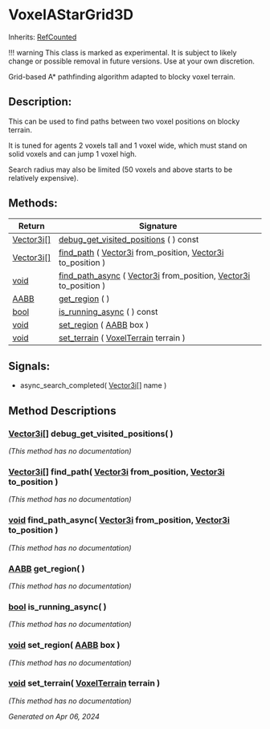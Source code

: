 # VoxelAStarGrid3D

Inherits: [RefCounted](https://docs.godotengine.org/en/stable/classes/class_refcounted.html)

!!! warning
    This class is marked as experimental. It is subject to likely change or possible removal in future versions. Use at your own discretion.

Grid-based A* pathfinding algorithm adapted to blocky voxel terrain.

## Description: 

This can be used to find paths between two voxel positions on blocky terrain.

It is tuned for agents 2 voxels tall and 1 voxel wide, which must stand on solid voxels and can jump 1 voxel high.

Search radius may also be limited (50 voxels and above starts to be relatively expensive).

## Methods: 


Return                                                                              | Signature                                                                                                                                                                                                                           
----------------------------------------------------------------------------------- | ------------------------------------------------------------------------------------------------------------------------------------------------------------------------------------------------------------------------------------
[Vector3i[]](https://docs.godotengine.org/en/stable/classes/class_vector3i[].html)  | [debug_get_visited_positions](#i_debug_get_visited_positions) ( ) const                                                                                                                                                             
[Vector3i[]](https://docs.godotengine.org/en/stable/classes/class_vector3i[].html)  | [find_path](#i_find_path) ( [Vector3i](https://docs.godotengine.org/en/stable/classes/class_vector3i.html) from_position, [Vector3i](https://docs.godotengine.org/en/stable/classes/class_vector3i.html) to_position )              
[void](#)                                                                           | [find_path_async](#i_find_path_async) ( [Vector3i](https://docs.godotengine.org/en/stable/classes/class_vector3i.html) from_position, [Vector3i](https://docs.godotengine.org/en/stable/classes/class_vector3i.html) to_position )  
[AABB](https://docs.godotengine.org/en/stable/classes/class_aabb.html)              | [get_region](#i_get_region) ( )                                                                                                                                                                                                     
[bool](https://docs.godotengine.org/en/stable/classes/class_bool.html)              | [is_running_async](#i_is_running_async) ( ) const                                                                                                                                                                                   
[void](#)                                                                           | [set_region](#i_set_region) ( [AABB](https://docs.godotengine.org/en/stable/classes/class_aabb.html) box )                                                                                                                          
[void](#)                                                                           | [set_terrain](#i_set_terrain) ( [VoxelTerrain](VoxelTerrain.md) terrain )                                                                                                                                                           
<p></p>

## Signals: 

- async_search_completed( [Vector3i[]](https://docs.godotengine.org/en/stable/classes/class_vector3i[].html) name ) 

## Method Descriptions

### [Vector3i[]](https://docs.godotengine.org/en/stable/classes/class_vector3i[].html)<span id="i_debug_get_visited_positions"></span> **debug_get_visited_positions**( ) 

*(This method has no documentation)*

### [Vector3i[]](https://docs.godotengine.org/en/stable/classes/class_vector3i[].html)<span id="i_find_path"></span> **find_path**( [Vector3i](https://docs.godotengine.org/en/stable/classes/class_vector3i.html) from_position, [Vector3i](https://docs.godotengine.org/en/stable/classes/class_vector3i.html) to_position ) 

*(This method has no documentation)*

### [void](#)<span id="i_find_path_async"></span> **find_path_async**( [Vector3i](https://docs.godotengine.org/en/stable/classes/class_vector3i.html) from_position, [Vector3i](https://docs.godotengine.org/en/stable/classes/class_vector3i.html) to_position ) 

*(This method has no documentation)*

### [AABB](https://docs.godotengine.org/en/stable/classes/class_aabb.html)<span id="i_get_region"></span> **get_region**( ) 

*(This method has no documentation)*

### [bool](https://docs.godotengine.org/en/stable/classes/class_bool.html)<span id="i_is_running_async"></span> **is_running_async**( ) 

*(This method has no documentation)*

### [void](#)<span id="i_set_region"></span> **set_region**( [AABB](https://docs.godotengine.org/en/stable/classes/class_aabb.html) box ) 

*(This method has no documentation)*

### [void](#)<span id="i_set_terrain"></span> **set_terrain**( [VoxelTerrain](VoxelTerrain.md) terrain ) 

*(This method has no documentation)*

_Generated on Apr 06, 2024_
